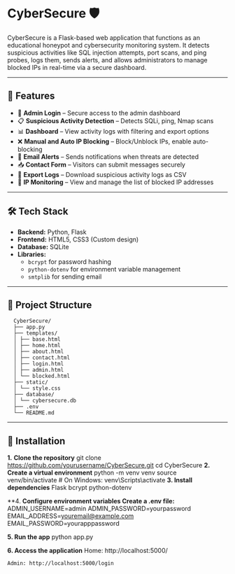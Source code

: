 # CyberSecure 🛡️

CyberSecure is a Flask-based web application that functions as an educational honeypot and cybersecurity monitoring system. It detects suspicious activities like SQL injection attempts, port scans, and ping probes, logs them, sends alerts, and allows administrators to manage blocked IPs in real-time via a secure dashboard.

---

## 🚀 Features

- 🔐 **Admin Login** – Secure access to the admin dashboard
- 📋 **Suspicious Activity Detection** – Detects SQLi, ping, Nmap scans
- 📊 **Dashboard** – View activity logs with filtering and export options
- ❌ **Manual and Auto IP Blocking** – Block/Unblock IPs, enable auto-blocking
- 📧 **Email Alerts** – Sends notifications when threats are detected
- 📥 **Contact Form** – Visitors can submit messages securely
- 💾 **Export Logs** – Download suspicious activity logs as CSV
- 🧱 **IP Monitoring** – View and manage the list of blocked IP addresses

---

## 🛠️ Tech Stack

- **Backend:** Python, Flask
- **Frontend:** HTML5, CSS3 (Custom design)
- **Database:** SQLite
- **Libraries:** 
  - `bcrypt` for password hashing
  - `python-dotenv` for environment variable management
  - `smtplib` for sending email
 
  
---

## 📁 Project Structure
      CyberSecure/
      ├── app.py
      ├── templates/
      │ ├── base.html
      │ ├── home.html
      │ ├── about.html
      │ ├── contact.html
      │ ├── login.html
      │ ├── admin.html
      │ └── blocked.html
      ├── static/
      │ └── style.css
      ├── database/
      │ └── cybersecure.db
      ├── .env
      └── README.md
---

## 🔧 Installation

**1.** **Clone the repository**
     git clone https://github.com/yourusername/CyberSecure.git
     cd CyberSecure
**2. Create a virtual environment**
    python -m venv venv
    source venv/bin/activate  # On Windows: venv\Scripts\activate
**3. Install dependencies**
    Flask
    bcrypt
    python-dotenv

**4. **Configure environment variables
      Create a .env file:**
      ADMIN_USERNAME=admin
      ADMIN_PASSWORD=yourpassword
      EMAIL_ADDRESS=youremail@example.com
      EMAIL_PASSWORD=yourapppassword

**5. Run the app**
    python app.py
  
**6. Access the application**
    Home: http://localhost:5000/
    
    Admin: http://localhost:5000/login
